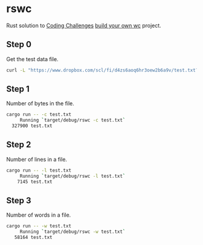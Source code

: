 # rswc
Rust solution to [Coding Challenges](https://codingchallenges.fyi/) [build your own wc](https://codingchallenges.fyi/challenges/challenge-wc) project.

## Step 0

Get the test data file.

```bash
curl -L "https://www.dropbox.com/scl/fi/d4zs6aoq6hr3oew2b6a9v/test.txt?rlkey=20c9d257pxd5emjjzd1gcbn03&dl=0" -o test.txt
```

## Step 1
Number of bytes in the file.
```bash
cargo run -- -c test.txt
     Running `target/debug/rswc -c test.txt`
  327900 test.txt
```

## Step 2
Number of lines in a file.
```bash
cargo run -- -l test.txt   
     Running `target/debug/rswc -l test.txt`
    7145 test.txt
```

## Step 3
Number of words in a file.
```bash
cargo run -- -w test.txt
     Running `target/debug/rswc -w test.txt`
   58164 test.txt
```

